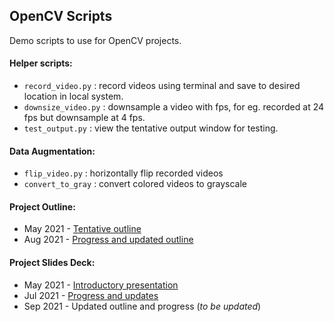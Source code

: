 ## OpenCV Scripts

Demo scripts to use for OpenCV projects.


#### Helper scripts:
- `record_video.py` : record videos using terminal and save to desired location in local system.
- `downsize_video.py` : downsample a video with fps, for eg. recorded at 24 fps but downsample at 4 fps.
- `test_output.py` : view the tentative output window for testing.


#### Data Augmentation:
- `flip_video.py` : horizontally flip recorded videos
- `convert_to_gray` : convert colored videos to grayscale


#### Project Outline:
- May 2021 - [Tentative outline](https://docs.google.com/document/d/1sXTo-BjUdvTLN2oQKA-ix1LHM9sqz-XGWphIZPI0ots/edit?usp=sharing)
- Aug 2021 - [Progress and updated outline](https://docs.google.com/document/d/1Lqoa6uQgTHosYO7uk4eMCXWYMVb1Am1_jhMtE1oeJIc/edit?usp=sharing)


#### Project Slides Deck:
- May 2021 - [Introductory presentation](https://docs.google.com/presentation/d/1oDfragLFvmWzsUEXBTLvAuij-GW0XwMH_SSIyqX6OqE/edit?usp=sharing)
- Jul 2021 - [Progress and updates](https://docs.google.com/presentation/d/1PjKQRSTTjoYRZZOgmXeid-PW3HIyBOyh8sNw_OZjoU8/edit?usp=sharing)
- Sep 2021 - Updated outline and progress (_to be updated_)
